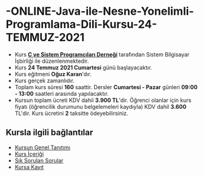 # -ONLINE-Java-ile-Nesne-Yonelimli-Programlama-Dili-Kursu-24-TEMMUZ-2021


+ Kurs [__C ve Sistem Programcıları Derneği__](http://www.csystem.org/) tarafından Sistem Bilgisayar İşbirliği ile düzenlenmektedir.
+ Kurs __24 Temmuz 2021 Cumartesi__ günü başlayacaktır.
+ Kurs eğitmeni __Oğuz Karan__'dır.
+ Kurs gerçek zamanlıdır.
+ Toplam kurs süresi __160__ saattir. Dersler __Cumartesi - Pazar__ günleri __09:00 - 13:00__ saatleri arasında yapılacaktır.
+ Kursun toplam ücreti KDV dahil __3.900 TL__'dir. Öğrenci olanlar için kurs fiyatı (öğrencilik durumunu belgelemeleri kaydıyla) KDV dahil __3.600__ TL'dir. Kurs ücretini __2__ taksitte ödeyebilirsiniz.

## Kursla ilgili bağlantılar
+ [Kursun Genel Tanıtımı](https://github.com/CSD-1993/-ONLINE-Java-ile-Nesne-Yonelimli-Programlama-Dili-Kursu-24-TEMMUZ-2021/blob/main/kurs_tanitimi.md)
+ [Kurs İçeriği](https://github.com/CSD-1993/-ONLINE-Java-ile-Nesne-Yonelimli-Programlama-Dili-Kursu-24-TEMMUZ-2021/blob/main/kurs_icerigi.md)
+ [Sık Sorulan Sorular](https://github.com/CSD-1993/-ONLINE-Java-ile-Nesne-Yonelimli-Programlama-Dili-Kursu-24-TEMMUZ-2021/blob/main/sss.md)
+ [Kursa Kayıt](  https://us02web.zoom.us/meeting/register/tZIqc--tpzgiG9N0eLmTQkY-G-ga86uKeiqp)

